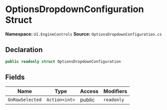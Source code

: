 # OptionsDropdownConfiguration Struct

**Namespace:** `UI.EngineControls`
**Source:** `OptionsDropdownConfiguration.cs`

## Declaration

```csharp
public readonly struct OptionsDropdownConfiguration
```

## Fields

| Name | Type | Access | Modifiers |
|------|------|--------|-----------|
| `OnRowSelected` | `Action<int>` | public | `readonly` |

